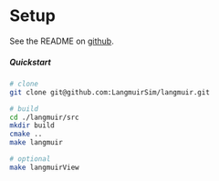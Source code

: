 # Setup

See the README on [github](https://github.com/LangmuirSim/langmuir).

##### Quickstart

```bash
# clone
git clone git@github.com:LangmuirSim/langmuir.git

# build
cd ./langmuir/src
mkdir build
cmake ..
make langmuir

# optional
make langmuirView
```
